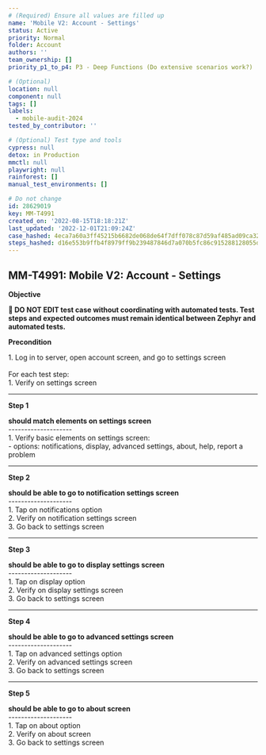 ```yaml
---
# (Required) Ensure all values are filled up
name: 'Mobile V2: Account - Settings'
status: Active
priority: Normal
folder: Account
authors: ''
team_ownership: []
priority_p1_to_p4: P3 - Deep Functions (Do extensive scenarios work?)

# (Optional)
location: null
component: null
tags: []
labels:
  - mobile-audit-2024
tested_by_contributor: ''

# (Optional) Test type and tools
cypress: null
detox: in Production
mmctl: null
playwright: null
rainforest: []
manual_test_environments: []

# Do not change
id: 28629019
key: MM-T4991
created_on: '2022-08-15T18:18:21Z'
last_updated: '2022-12-01T21:09:24Z'
case_hashed: 4eca7a60a3ff45215b6682de068de64f7dff078c87d59af485ad09ca32fefb132f65b8ce064749f197bcff639e0a6728
steps_hashed: d16e553b9ffb4f8979ff9b239487846d7a070b5fc86c915288128055d61b72484ccf861824be209f808149afe0ea42bd
---
```


<!-- (Auto-generated) Based on frontmatter's "key" and "name" -->

## MM-T4991: Mobile V2: Account - Settings

**Objective**

**🛑 DO NOT EDIT test case without coordinating with automated tests. Test steps and expected outcomes must remain identical between Zephyr and automated tests.**

**Precondition**

1\. Log in to server, open account screen, and go to settings screen\
\
For each test step:\
1\. Verify on settings screen

---

**Step 1**

**should match elements on settings screen**\
\--------------------\
1\. Verify basic elements on settings screen:\
\- options: notifications, display, advanced settings, about, help, report a problem

---

**Step 2**

**should be able to go to notification settings screen**\
\--------------------\
1\. Tap on notifications option\
2\. Verify on notification settings screen\
3\. Go back to settings screen

---

**Step 3**

**should be able to go to display settings screen**\
\--------------------\
1\. Tap on display option\
2\. Verify on display settings screen\
3\. Go back to settings screen

---

**Step 4**

**should be able to go to advanced settings screen**\
\--------------------\
1\. Tap on advanced settings option\
2\. Verify on advanced settings screen\
3\. Go back to settings screen

---

**Step 5**

**should be able to go to about screen**\
\--------------------\
1\. Tap on about option\
2\. Verify on about screen\
3\. Go back to settings screen
